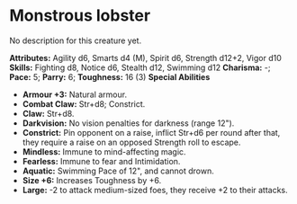 # Monstrous lobster

No description for this creature yet.

**Attributes:** Agility d6, Smarts d4 (M), Spirit d6, Strength d12+2,
Vigor d10
**Skills:** Fighting d8, Notice d6, Stealth d12, Swimming d12
**Charisma:** -; **Pace:** 5; **Parry:** 6; **Toughness:** 16 (3)
**Special Abilities**

- **Armour +3:** Natural armour.
- **Combat Claw:** Str+d8; Constrict.
- **Claw:** Str+d8.
- **Darkvision:** No vision penalties for darkness (range 12").
- **Constrict:** Pin opponent on a raise, inflict Str+d6 per round after
that, they require a raise on an opposed Strength roll to escape.
- **Mindless:** Immune to mind-affecting magic.
- **Fearless:** Immune to fear and Intimidation.
- **Aquatic:** Swimming Pace of 12", and cannot drown.
- **Size +6:** Increases Toughness by +6.
- **Large:** -2 to attack medium-sized foes, they receive +2 to their
attacks.
